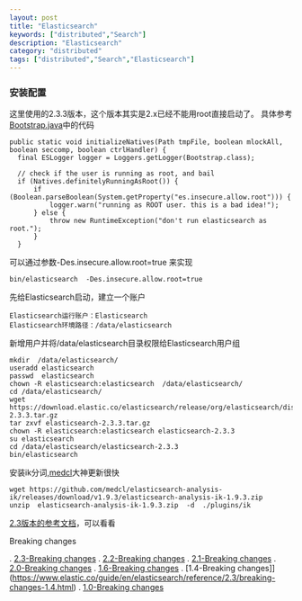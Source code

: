 ```yaml
---
layout: post
title: "Elasticsearch"
keywords: ["distributed","Search"]
description: "Elasticsearch"
category: "distributed"
tags: ["distributed","Search","Elasticsearch"]
---
```


### 安装配置
这里使用的2.3.3版本，这个版本其实是2.x已经不能用root直接启动了。
具体参考[Bootstrap.java](https://github.com/elastic/elasticsearch/blob/93de1ed6068e8e9f35897f623efe00aa3cfafeea/core/src/main/java/org/elasticsearch/bootstrap/Bootstrap.java#L89)中的代码

```
public static void initializeNatives(Path tmpFile, boolean mlockAll, boolean seccomp, boolean ctrlHandler) {
  final ESLogger logger = Loggers.getLogger(Bootstrap.class);

  // check if the user is running as root, and bail
  if (Natives.definitelyRunningAsRoot()) {
      if (Boolean.parseBoolean(System.getProperty("es.insecure.allow.root"))) {
          logger.warn("running as ROOT user. this is a bad idea!");
      } else {
          throw new RuntimeException("don't run elasticsearch as root.");
      }
  }
```
可以通过参数-Des.insecure.allow.root=true 来实现
```
bin/elasticsearch  -Des.insecure.allow.root=true 
```

先给Elasticsearch启动，建立一个账户

```
Elasticsearch运行账户：Elasticsearch
Elasticsearch环境路径：/data/elasticsearch
```

新增用户并将/data/elasticsearch目录权限给Elasticsearch用户组

```
mkdir  /data/elasticsearch/
useradd elasticsearch
passwd  elasticsearch
chown -R elasticsearch:elasticsearch  /data/elasticsearch/
cd /data/elasticsearch/
wget https://download.elastic.co/elasticsearch/release/org/elasticsearch/distribution/tar/elasticsearch/2.3.3/elasticsearch-2.3.3.tar.gz
tar zxvf elasticsearch-2.3.3.tar.gz 
chown -R elasticsearch:elasticsearch elasticsearch-2.3.3
su elasticsearch
cd /data/elasticsearch/elasticsearch-2.3.3
bin/elasticsearch
```
安装ik分词,[medcl](https://github.com/medcl)大神更新很快

```
wget https://github.com/medcl/elasticsearch-analysis-ik/releases/download/v1.9.3/elasticsearch-analysis-ik-1.9.3.zip
unzip  elasticsearch-analysis-ik-1.9.3.zip  -d  ./plugins/ik
```
[2.3版本的参考文档](https://www.elastic.co/guide/en/elasticsearch/reference/2.3/index.html)，可以看看

Breaking changes
>
. [2.3-Breaking changes](https://www.elastic.co/guide/en/elasticsearch/reference/2.3/breaking-changes-2.3.html)
. [2.2-Breaking changes](https://www.elastic.co/guide/en/elasticsearch/reference/2.3/breaking-changes-2.2.html)
. [2.1-Breaking changes](https://www.elastic.co/guide/en/elasticsearch/reference/2.3/breaking-changes-2.1.html)
. [2.0-Breaking changes](https://www.elastic.co/guide/en/elasticsearch/reference/2.3/breaking-changes-2.0.html)
. [1.6-Breaking changes](https://www.elastic.co/guide/en/elasticsearch/reference/2.3/breaking-changes-1.6.html)
. [1.4-Breaking changes]](https://www.elastic.co/guide/en/elasticsearch/reference/2.3/breaking-changes-1.4.html)
. [1.0-Breaking changes](https://www.elastic.co/guide/en/elasticsearch/reference/2.3/breaking-changes-1.0.html)



